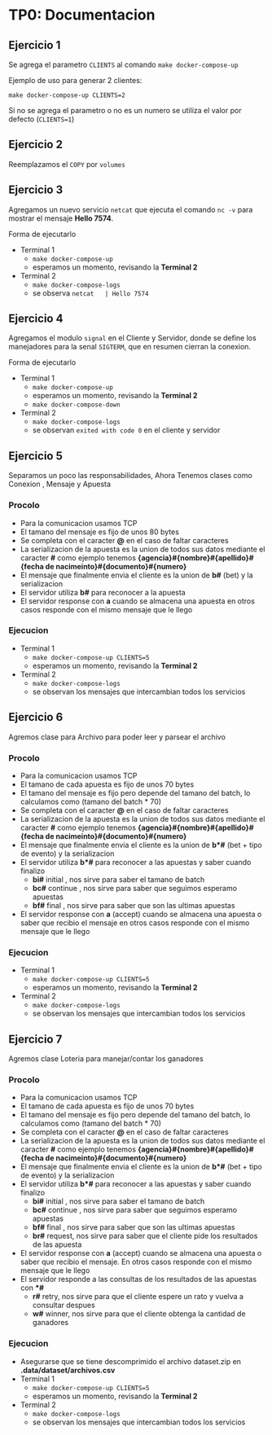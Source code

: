 # TP0: Documentacion
## Ejercicio 1

Se agrega el parametro `CLIENTS` al comando `make docker-compose-up`

Ejemplo de uso para generar 2 clientes:
```
make docker-compose-up CLIENTS=2
```
Si no se agrega el parametro o no es un numero se utiliza el valor por defecto (`CLIENTS=1`)

## Ejercicio 2

Reemplazamos el `COPY` por `volumes`

## Ejercicio 3

Agregamos un nuevo servicio `netcat` que ejecuta el comando `nc -v` para
mostrar el mensaje **Hello 7574**.

Forma de ejecutarlo
- Terminal 1
    - `make docker-compose-up`
    - esperamos un momento, revisando la **Terminal 2**
- Terminal 2
    - `make docker-compose-logs`
    - se observa `netcat   | Hello 7574`

## Ejercicio 4

Agregamos el modulo `signal` en el Cliente y Servidor, donde se define los manejadores
para la senal `SIGTERM`, que en resumen cierran la conexion.

Forma de ejecutarlo 
- Terminal 1
  - `make docker-compose-up`
  - esperamos un momento, revisando la **Terminal 2**
  - `make docker-compose-down`
- Terminal 2
  - `make docker-compose-logs`
  - se observan `exited with code 0` en el cliente y servidor

## Ejercicio 5

Separamos un poco las responsabilidades, Ahora Tenemos clases como Conexion , Mensaje y Apuesta

### Procolo
- Para la comunicacion usamos TCP
- El tamano del mensaje es fijo de unos 80 bytes
- Se completa con el caracter **@** en el caso de faltar caracteres
- La serializacion de la apuesta es la union de todos sus datos mediante el caracter
**\#** como ejemplo tenemos **{agencia}#{nombre}#{apellido}#{fecha de nacimeinto}#{documento}#{numero}**
- El mensaje que finalmente envia el cliente es la union de **b#** (bet) y la serializacion
- El servidor utiliza **b#** para reconocer a la apuesta
- El servidor response con **a** cuando se almacena una apuesta en otros
casos responde con el mismo mensaje que le llego
### Ejecucion

- Terminal 1
  - `make docker-compose-up CLIENTS=5 `
  - esperamos un momento, revisando la **Terminal 2**
- Terminal 2
  - `make docker-compose-logs`
  - se observan los mensajes que intercambian todos los servicios

## Ejercicio 6

Agremos clase para Archivo para poder leer y parsear el archivo

### Procolo
- Para la comunicacion usamos TCP
- El tamano de cada apuesta es fijo de unos 70 bytes
- El tamano del mensaje es fijo pero depende del tamano del batch, lo calculamos como
  (tamano del batch * 70)
- Se completa con el caracter **@** en el caso de faltar caracteres
- La serializacion de la apuesta es la union de todos sus datos mediante el caracter
  **\#** como ejemplo tenemos **{agencia}#{nombre}#{apellido}#{fecha de nacimeinto}#{documento}#{numero}**
- El mensaje que finalmente envia el cliente es la union de **b\*#** (bet + tipo de evento) y la serializacion
- El servidor utiliza **b\*#** para reconocer a las apuestas y saber cuando finalizo
  - **bi#** initial , nos sirve para saber el tamano de batch
  - **bc#** continue , nos sirve para saber que seguimos esperamo apuestas
  - **bf#** final , nos sirve para saber que son las ultimas apuestas
- El servidor response con **a** (accept) cuando se almacena una apuesta o saber que recibio el mensaje en otros
  casos responde con el mismo mensaje que le llego
### Ejecucion

- Terminal 1
  - `make docker-compose-up CLIENTS=5 `
  - esperamos un momento, revisando la **Terminal 2**
- Terminal 2
  - `make docker-compose-logs`
  - se observan los mensajes que intercambian todos los servicios


## Ejercicio 7

Agremos clase Loteria para manejar/contar los ganadores

### Procolo
- Para la comunicacion usamos TCP
- El tamano de cada apuesta es fijo de unos 70 bytes
- El tamano del mensaje es fijo pero depende del tamano del batch, lo calculamos como
  (tamano del batch * 70)
- Se completa con el caracter **@** en el caso de faltar caracteres
- La serializacion de la apuesta es la union de todos sus datos mediante el caracter
  **\#** como ejemplo tenemos **{agencia}#{nombre}#{apellido}#{fecha de nacimeinto}#{documento}#{numero}**
- El mensaje que finalmente envia el cliente es la union de **b\*#** (bet + tipo de evento) y la serializacion
- El servidor utiliza **b\*#** para reconocer a las apuestas y saber cuando finalizo
  - **bi#** initial , nos sirve para saber el tamano de batch
  - **bc#** continue , nos sirve para saber que seguimos esperamo apuestas
  - **bf#** final , nos sirve para saber que son las ultimas apuestas
  - **br#** request, nos sirve para saber que el cliente pide los resultados de las apuesta
- El servidor response con **a** (accept) cuando se almacena una apuesta o saber que recibio el mensaje. En otros
  casos responde con el mismo mensaje que le llego
- El servidor responde a las consultas de los resultados de las apuestas con **\*#**
  - **r#** retry, nos sirve para que el cliente espere un rato y vuelva a consultar despues
  - **w#** winner, nos sirve para que el cliente obtenga la cantidad de ganadores
### Ejecucion

- Asegurarse que se tiene descomprimido el archivo dataset.zip en **.data/dataset/archivos.csv**
- Terminal 1
  - `make docker-compose-up CLIENTS=5 `
  - esperamos un momento, revisando la **Terminal 2**
- Terminal 2
  - `make docker-compose-logs`
  - se observan los mensajes que intercambian todos los servicios


